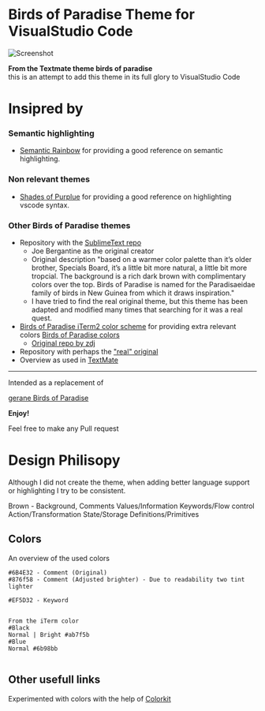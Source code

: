 Birds of Paradise Theme for VisualStudio Code
==
![Screenshot](https://media.giphy.com/media/akpenTOAzoOjFGnlWn/giphy.gif)

**From the Textmate theme birds of paradise**  
this is an attempt to add this theme in its full glory to VisualStudio Code

Insipred by
==

### Semantic highlighting

- [Semantic Rainbow](https://github.com/Thertzlor/semantic-rainbow/) for providing a good reference on semantic highlighting.

### Non relevant themes

- [Shades of Purplue](https://github.com/ahmadawais/shades-of-purple-vscode) for providing a good reference on highlighting vscode syntax.

### Other Birds of Paradise themes

- Repository with the [SublimeText repo](https://github.com/Colorsublime)
    - Joe Bergantine as the original creator
    - Original description "based on a warmer color palette than it’s older brother, Specials Board, it’s a little bit more natural, a little bit more tropcial. The background is a rich dark brown with complimentary colors over the top. Birds of Paradise is named for the Paradisaeidae family of birds in New Guinea from which it draws inspiration."
    - I have tried to find the real original theme, but this theme has been adapted and modified many times that searching for it was a real quest. 
- [Birds of Paradise iTerm2 color scheme](https://github.com/mbadolato/iTerm2-Color-Schemes) for providing extra relevant colors [Birds of Paradise colors](https://raw.githubusercontent.com/mbadolato/iTerm2-Color-Schemes/master/schemes/BirdsOfParadise.itermcolors)
   - [Original repo by zdj](https://github.com/zdj/themes/tree/master/iterm2)
- Repository with perhaps the ["real" original](https://github.com/filmgirl/TextMate-Themes)
- Overview as used in [TextMate](http://inkdeep.github.io/TextMate-Themes/#birds_of_paradise)

--- 

Intended as a replacement of

[gerane Birds of Paradise](https://github.com/gerane/VSCodeThemes/tree/master/gerane.Theme-Birds_of_Paradise)


**Enjoy!**

Feel free to make any Pull request

# Design Philisopy
Although I did not create the theme, when adding better language support or highlighting I try to be consistent.

Brown - Background, Comments
Values/Information
Keywords/Flow control
Action/Transformation
State/Storage
Definitions/Primitives

## Colors 
An overview of the used colors


```
#6B4E32 - Comment (Original)
#876f58 - Comment (Adjusted brighter) - Due to readability two tint lighter

#EF5D32 - Keyword


From the iTerm color 
#Black
Normal | Bright #ab7f5b
#Blue 
Normal #6b98bb


```

## Other usefull links
Experimented with colors with the help of [Colorkit](https://colorkit.co)